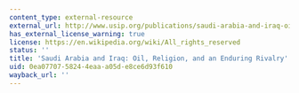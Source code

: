 ```yaml
---
content_type: external-resource
external_url: http://www.usip.org/publications/saudi-arabia-and-iraq-oil-religion-and-enduring-rivalry
has_external_license_warning: true
license: https://en.wikipedia.org/wiki/All_rights_reserved
status: ''
title: 'Saudi Arabia and Iraq: Oil, Religion, and an Enduring Rivalry'
uid: 0ea07707-5824-4eaa-a05d-e8ce6d93f610
wayback_url: ''
---
```

